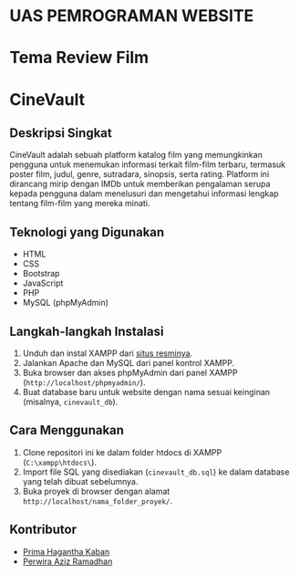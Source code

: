 # UAS PEMROGRAMAN WEBSITE
# Tema Review Film


# CineVault

## Deskripsi Singkat
CineVault adalah sebuah platform katalog film yang memungkinkan pengguna untuk menemukan informasi terkait film-film terbaru, termasuk poster film, judul, genre, sutradara, sinopsis, serta rating. Platform ini dirancang mirip dengan IMDb untuk memberikan pengalaman serupa kepada pengguna dalam menelusuri dan mengetahui informasi lengkap tentang film-film yang mereka minati.

## Teknologi yang Digunakan
- HTML
- CSS
- Bootstrap
- JavaScript
- PHP
- MySQL (phpMyAdmin)

## Langkah-langkah Instalasi
1. Unduh dan instal XAMPP dari [situs resminya](https://www.apachefriends.org/index.html).
2. Jalankan Apache dan MySQL dari panel kontrol XAMPP.
3. Buka browser dan akses phpMyAdmin dari panel XAMPP (`http://localhost/phpmyadmin/`).
4. Buat database baru untuk website dengan nama sesuai keinginan (misalnya, `cinevault_db`).

## Cara Menggunakan
1. Clone repositori ini ke dalam folder htdocs di XAMPP (`C:\xampp\htdocs\`).
2. Import file SQL yang disediakan (`cinevault_db.sql`) ke dalam database yang telah dibuat sebelumnya.
3. Buka proyek di browser dengan alamat `http://localhost/nama_folder_proyek/`.

## Kontributor
- [Prima Hagantha Kaban](https://github.com/primahagantha/)
- [Perwira Aziz Ramadhan](https://github.com/perwiraazizramadhan)
<!-- - [Nama Anggota Kelompok 3](link_profil_github) -->

